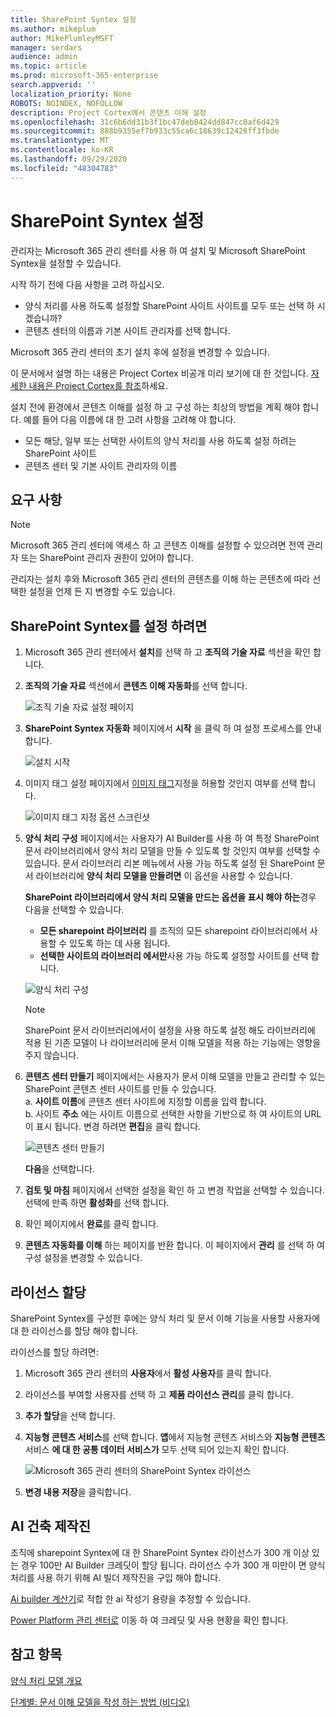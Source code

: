 ```yaml
---
title: SharePoint Syntex 설정
ms.author: mikeplum
author: MikePlumleyMSFT
manager: serdars
audience: admin
ms.topic: article
ms.prod: microsoft-365-enterprise
search.appverid: ''
localization_priority: None
ROBOTS: NOINDEX, NOFOLLOW
description: Project Cortex에서 콘텐츠 이해 설정
ms.openlocfilehash: 31c6b6dd31b3f1bc47deb8424dd847cc0af6d429
ms.sourcegitcommit: 888b9355ef7b933c55ca6c18639c12426ff3fbde
ms.translationtype: MT
ms.contentlocale: ko-KR
ms.lasthandoff: 09/29/2020
ms.locfileid: "48304783"
---
```

# <a name="set-up-sharepoint-syntex"></a>SharePoint Syntex 설정

관리자는 Microsoft 365 관리 센터를 사용 하 여 설치 및 Microsoft SharePoint Syntex을 설정할 수 있습니다. 

시작 하기 전에 다음 사항을 고려 하십시오.

- 양식 처리를 사용 하도록 설정할 SharePoint 사이트 사이트를 모두 또는 선택 하 시겠습니까?
- 콘텐츠 센터의 이름과 기본 사이트 관리자를 선택 합니다.

Microsoft 365 관리 센터의 초기 설치 후에 설정을 변경할 수 있습니다.

이 문서에서 설명 하는 내용은 Project Cortex 비공개 미리 보기에 대 한 것입니다. [자세한 내용은 Project Cortex를 참조](https://aka.ms/projectcortex)하세요.

설치 전에 환경에서 콘텐츠 이해를 설정 하 고 구성 하는 최상의 방법을 계획 해야 합니다. 예를 들어 다음 이름에 대 한 고려 사항을 고려해 야 합니다.

- 모든 해당, 일부 또는 선택한 사이트의 양식 처리를 사용 하도록 설정 하려는 SharePoint 사이트
- 콘텐츠 센터 및 기본 사이트 관리자의 이름

## <a name="requirements"></a>요구 사항 

> [!NOTE]
> Microsoft 365 관리 센터에 액세스 하 고 콘텐츠 이해를 설정할 수 있으려면 전역 관리자 또는 SharePoint 관리자 권한이 있어야 합니다.

관리자는 설치 후와 Microsoft 365 관리 센터의 콘텐츠를 이해 하는 콘텐츠에 따라 선택한 설정을 언제 든 지 변경할 수도 있습니다.

## <a name="to-set-up-sharepoint-syntex"></a>SharePoint Syntex를 설정 하려면

1. Microsoft 365 관리 센터에서 **설치**를 선택 하 고 **조직의 기술 자료** 섹션을 확인 합니다.

2. **조직의 기술 자료** 섹션에서 **콘텐츠 이해 자동화**를 선택 합니다.<br/>

    ![조직 기술 자료 설정 페이지](../media/content-understanding/admin-org-knowledge-options.png)</br>

3. **SharePoint Syntex 자동화** 페이지에서 **시작** 을 클릭 하 여 설정 프로세스를 안내 합니다.<br/>

    ![설치 시작](../media/content-understanding/admin-content-understanding-get-started.png)</br>

4. 이미지 태그 설정 페이지에서 [이미지 태그](image-tagging.md)지정을 허용할 것인지 여부를 선택 합니다.

    ![이미지 태그 지정 옵션 스크린샷](../media/content-understanding/admin-content-understanding-setup-image-tagging.png)</br>

5. **양식 처리 구성** 페이지에서는 사용자가 AI Builder를 사용 하 여 특정 SharePoint 문서 라이브러리에서 양식 처리 모델을 만들 수 있도록 할 것인지 여부를 선택할 수 있습니다. 문서 라이브러리 리본 메뉴에서 사용 가능 하도록 설정 된 SharePoint 문서 라이브러리에 **양식 처리 모델을 만들려면** 이 옵션을 사용할 수 있습니다.
 
     **SharePoint 라이브러리에서 양식 처리 모델을 만드는 옵션을 표시 해야 하는**경우 다음을 선택할 수 있습니다.</br>
      - **모든 sharepoint 라이브러리** 를 조직의 모든 sharepoint 라이브러리에서 사용할 수 있도록 하는 데 사용 됩니다.</br>
      - **선택한 사이트의 라이브러리 에서만**사용 가능 하도록 설정할 사이트를 선택 합니다.</br>

   ![양식 처리 구성](../media/content-understanding/admin-configforms.png)

   > [!Note]
   > SharePoint 문서 라이브러리에서이 설정을 사용 하도록 설정 해도 라이브러리에 적용 된 기존 모델이 나 라이브러리에 문서 이해 모델을 적용 하는 기능에는 영향을 주지 않습니다. 
    
6. **콘텐츠 센터 만들기** 페이지에서는 사용자가 문서 이해 모델을 만들고 관리할 수 있는 SharePoint 콘텐츠 센터 사이트를 만들 수 있습니다. </br>
    a. **사이트 이름**에 콘텐츠 센터 사이트에 지정할 이름을 입력 합니다.</br>
    b. 사이트 **주소** 에는 사이트 이름으로 선택한 사항을 기반으로 하 여 사이트의 URL이 표시 됩니다. 변경 하려면 **편집**을 클릭 합니다.</br>

      ![콘텐츠 센터 만들기](../media/content-understanding/admin-cu-create-cc.png)</br>

    **다음**을 선택합니다.

7. **검토 및 마침** 페이지에서 선택한 설정을 확인 하 고 변경 작업을 선택할 수 있습니다. 선택에 만족 하면 **활성화**를 선택 합니다.

8. 확인 페이지에서 **완료**를 클릭 합니다.

9. **콘텐츠 자동화를 이해** 하는 페이지를 반환 합니다. 이 페이지에서 **관리** 를 선택 하 여 구성 설정을 변경할 수 있습니다. 

## <a name="assign-licenses"></a>라이선스 할당

SharePoint Syntex를 구성한 후에는 양식 처리 및 문서 이해 기능을 사용할 사용자에 대 한 라이선스를 할당 해야 합니다.

라이선스를 할당 하려면:

1. Microsoft 365 관리 센터의 **사용자**에서 **활성 사용자**를 클릭 합니다.

2. 라이선스를 부여할 사용자를 선택 하 고 **제품 라이선스 관리**를 클릭 합니다.

3. **추가 할당**을 선택 합니다.

4. **지능형 콘텐츠 서비스**를 선택 합니다. **앱**에서 지능형 콘텐츠 서비스와 **지능형 콘텐츠** 서비스 **에 대 한 공통 데이터 서비스가** 모두 선택 되어 있는지 확인 합니다.

    ![Microsoft 365 관리 센터의 SharePoint Syntex 라이선스](../media/content-understanding/sharepoint-syntex-licenses.png)

5. **변경 내용 저장**을 클릭합니다.

## <a name="ai-builder-credits"></a>AI 건축 제작진

조직에 sharepoint Syntex에 대 한 SharePoint Syntex 라이선스가 300 개 이상 있는 경우 100만 AI Builder 크레딧이 할당 됩니다. 라이선스 수가 300 개 미만이 면 양식 처리를 사용 하기 위해 AI 빌더 제작진을 구입 해야 합니다.

[Ai builder 계산기](https://powerapps.microsoft.com/ai-builder-calculator)로 적합 한 ai 작성기 용량을 추정할 수 있습니다.

[Power Platform 관리 센터로](https://admin.powerplatform.microsoft.com/resources/capacity) 이동 하 여 크레딧 및 사용 현황을 확인 합니다.

## <a name="see-also"></a>참고 항목

[양식 처리 모델 개요](https://docs.microsoft.com/ai-builder/form-processing-model-overview)

[단계별: 문서 이해 모델을 작성 하는 방법 (비디오)](https://www.youtube.com/watch?v=DymSHObD-bg)

